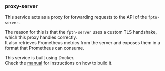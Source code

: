 ### proxy-server

This service acts as a proxy for forwarding requests to the API of the `fptn-server`.

The reason for this is that the `fptn-server` uses a custom TLS handshake, which this proxy handles correctly.  
It also retrieves Prometheus metrics from the server and exposes them in a format that Prometheus can consume.

This service is built using Docker.  
Check the [manual](../README.md) for instructions on how to build it.
